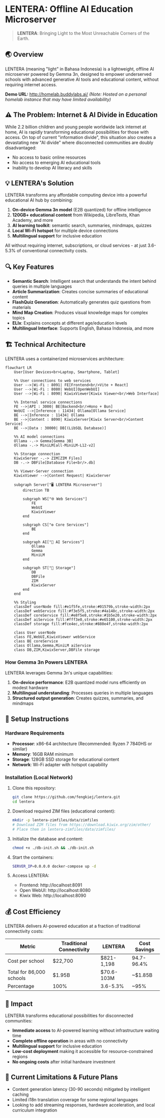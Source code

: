 # LENTERA: Offline AI Education Microserver

> **LENTERA**: Bringing Light to the Most Unreachable Corners of the Earth.

## 🌏 Overview

LENTERA (meaning "light" in Bahasa Indonesia) is a lightweight, offline AI microserver powered by Gemma 3n, designed to empower underserved schools with advanced generative AI tools and educational content, without requiring internet access.

**Demo URL:** http://homelab.buddylabs.ai/ *(Note: Hosted on a personal homelab instance that may have limited availability)*

## ⚠️ The Problem: Internet & AI Divide in Education

While 2.2 billion children and young people worldwide lack internet at home, AI is rapidly transforming educational possibilities for those with access. On top of current "information divide", this situation also creates a devastating new "AI divide" where disconnected communities are doubly disadvantaged:

- No access to basic online resources
- No access to emerging AI educational tools
- Inability to develop AI literacy and skills

## 💡 LENTERA's Solution

LENTERA transforms any affordable computing device into a powerful educational AI hub by combining:

1. **On-device Gemma 3n model** (E2B quantized) for offline intelligence
2. **120GB+ educational content** from Wikipedia, LibreTexts, Khan Academy, and more
3. **AI learning toolkit**: semantic search, summaries, mindmaps, quizzes
4. **Local Wi-Fi hotspot** for multiple device connections
5. **Multilingual support** for inclusive education

All without requiring internet, subscriptions, or cloud services - at just 3.6-5.3% of conventional connectivity costs.

## 🔍 Key Features

- **Semantic Search**: Intelligent search that understands the intent behind queries in multiple languages
- **Article Summarization**: Creates concise summaries of educational content
- **FlashQuiz Generation**: Automatically generates quiz questions from materials
- **Mind Map Creation**: Produces visual knowledge maps for complex topics
- **ELIx**: Explains concepts at different age/education levels
- **Multilingual Interface**: Supports English, Bahasa Indonesia, and more

## 🏗 Technical Architecture

LENTERA uses a containerized microservices architecture:

```mermaid
flowchart LR
    User[User Devices<br>Laptop, Smartphone, Tablet]
    
    %% User connections to web services
    User -->|Wi-Fi : 8091| FE[Frontend<br/>Vite + React]
    User -->|Wi-Fi : 8080| WebUI[OpenWebUI]
    User -->|Wi-Fi : 8090| KiwixViewer[Kiwix Viewer<br/>Web Interface]
    
    %% Internal service connections
    FE -->|API : 3000| BE[Backend<br/>Hono + Bun]
    WebUI -->|Inference : 11434| Ollama[Ollama Service]
    BE -->|Inference : 11434| Ollama
    BE -->|Content : 8090| KiwixServer[Kiwix Server<br/>Content Service]
    BE -->|Data : 30000| DB[(LibSQL Database)]
    
    %% AI model connections
    Ollama -.-> Gemma[Gemma 3B]
    Ollama -.-> MiniLM[all-MiniLM-L12-v2]
    
    %% Storage connection
    KiwixServer -.-> ZIM[ZIM Files]
    DB -.-> DBFile[Database File<br/>.db]
    
    %% Viewer-Server connection
    KiwixViewer -->|Content Request| KiwixServer
    
    subgraph Server["🖥️ LENTERA Microserver"]
        direction TB
        
        subgraph WS["🌐 Web Services"]
            FE
            WebUI  
            KiwixViewer
        end
        
        subgraph CS["⚙️ Core Services"]
            BE
        end
        
        subgraph AI["🤖 AI Services"]
            Ollama
            Gemma
            MiniLM
        end
        
        subgraph ST["💾 Storage"]
            DB
            DBFile
            ZIM
            KiwixServer
        end
    end
    
    %% Styling
    classDef userNode fill:#e1f5fe,stroke:#01579b,stroke-width:2px
    classDef webService fill:#f3e5f5,stroke:#4a148c,stroke-width:2px
    classDef coreService fill:#e8f5e8,stroke:#1b5e20,stroke-width:2px
    classDef aiService fill:#fff3e0,stroke:#e65100,stroke-width:2px
    classDef storage fill:#fce4ec,stroke:#880e4f,stroke-width:2px
    
    class User userNode
    class FE,WebUI,KiwixViewer webService
    class BE coreService
    class Ollama,Gemma,MiniLM aiService
    class DB,ZIM,KiwixServer,DBFile storage
```

### How Gemma 3n Powers LENTERA

LENTERA leverages Gemma 3n's unique capabilities:

1. **On-device performance**: E2B quantized model runs efficiently on modest hardware
2. **Multilingual understanding**: Processes queries in multiple languages
3. **Structured output generation**: Creates quizzes, summaries, and mindmaps

## 🚀 Setup Instructions

### Hardware Requirements

- **Processor**: x86-64 architecture (Recommended: Ryzen 7 7840HS or similar)
- **Memory**: 16GB RAM minimum
- **Storage**: 128GB SSD storage for educational content
- **Network**: Wi-Fi adapter with hotspot capability

### Installation (Local Network)

1. Clone this repository:
   ```bash
   git clone https://github.com/fengkiej/lentera.git
   cd lentera
   ```

2. Download required ZIM files (educational content):
   ```bash
   mkdir -p lentera-zimfiles/data/zimfiles
   # Download ZIM files from https://download.kiwix.org/zim/other/
   # Place them in lentera-zimfiles/data/zimfiles/
   ```

3. Initialize the database and content:
   ```bash
   chmod +x ./db-init.sh && ./db-init.sh
   ```

4. Start the containers:
   ```bash
   SERVER_IP=0.0.0.0 docker-compose up -d
   ```

5. Access LENTERA:
   - Frontend: http://localhost:8091
   - Open WebUI: http://localhost:8080
   - Kiwix Web: http://localhost:8090

## 💰 Cost Efficiency

LENTERA delivers AI-powered education at a fraction of traditional connectivity costs:

| Metric | Traditional Connectivity | LENTERA | Cost Savings |
|--------|--------------------------|---------|--------------|
| Cost per school | $22,700 | $821-1,198 | 94.7-96.4% |
| Total for 86,000 schools | $1.95B | $70.6-103M | ~$1.85B |
| Percentage | 100% | 3.6-5.3% | ~95% |

## 🌟 Impact

LENTERA transforms educational possibilities for disconnected communities:

- **Immediate access** to AI-powered learning without infrastructure waiting time
- **Complete offline operation** in areas with no connectivity
- **Multilingual support** for inclusive education
- **Low-cost deployment** making it accessible for resource-constrained regions
- **No ongoing costs** after initial hardware investment

## 🧪 Current Limitations & Future Plans

- Content generation latency (30-90 seconds) mitigated by intelligent caching
- Limited i18n translation coverage for some regional languages
- Looking to add streaming responses, hardware acceleration, and local curriculum integration
